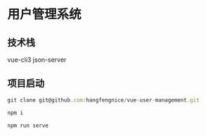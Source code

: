 # 用户管理系统

## 技术栈

vue-cli3 json-server

## 项目启动

```javascript
git clone git@github.com:hangfengnice/vue-user-management.git

npm i

npm run serve
```
